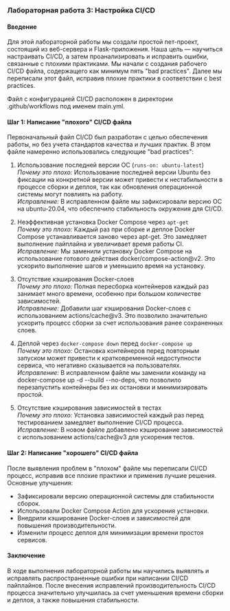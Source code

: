 ### Лабораторная работа 3: Настройка CI/CD

#### Введение

Для этой лабораторной работы мы создали простой пет-проект, состоящий из веб-сервера и Flask-приложения. Наша цель — научиться настраивать CI/CD, а затем проанализировать и исправить ошибки, связанные с плохими практиками. Мы начали с создания рабочего CI/CD файла, содержащего как минимум пять "bad practices". Далее мы переписали этот файл, исправив плохие практики в соответствии с best practices. 

Файл с конфигурацией CI/CD расположен в директории .github/workflows под именем main.yml.

#### Шаг 1: Написание "плохого" CI/CD файла

Первоначальный файл CI/CD был разработан с целью обеспечения работы, но без учета стандартов качества и лучших практик. В этом файле намеренно использовались следующие "bad practices":

1. Использование последней версии ОС (`runs-on: ubuntu-latest`)  
   _Почему это плохо:_ Использование последней версии Ubuntu без фиксации на конкретной версии может привести к нестабильности в процессе сборки и деплоя, так как обновления операционной системы могут повлиять на работу.  
   _Исправление:_ В исправленном файле мы зафиксировали версию ОС на ubuntu-20.04, что обеспечило стабильность окружения для CI/CD.

2. Неэффективная установка Docker Compose через `apt-get`  
   _Почему это плохо:_ Каждый раз при сборке и деплое Docker Compose устанавливается заново через apt-get. Это замедляет выполнение пайплайна и увеличивает время работы CI.  
   _Исправление:_ Мы заменили установку Docker Compose на использование готового действия docker/compose-action@v2. Это ускорило выполнение шагов и уменьшило время на установку.

3. Отсутствие кэширования Docker-слоев  
   _Почему это плохо:_ Полная пересборка контейнеров каждый раз занимает много времени, особенно при большом количестве зависимостей.  
   _Исправление:_ Добавили шаг кэширования Docker-слоев с использованием actions/cache@v3. Это позволило значительно ускорить процесс сборки за счет использования ранее сохраненных слоев.

4. Деплой через `docker-compose down` перед `docker-compose up`  
   _Почему это плохо:_ Остановка контейнеров перед повторным запуском может привести к кратковременной недоступности сервиса, что негативно сказывается на пользователях.  
   _Исправление:_ В исправленном файле мы заменили команду на docker-compose up -d --build --no-deps, что позволило перезапустить контейнеры без их остановки и минимизировать простой.

5. Отсутствие кэширования зависимостей в тестах  
   _Почему это плохо:_ Установка зависимостей каждый раз перед тестированием замедляет выполнение CI/CD процесса.  
   _Исправление:_ В новом файле добавлено кэширование зависимостей с использованием actions/cache@v3 для ускорения тестов.

#### Шаг 2: Написание "хорошего" CI/CD файла

После выявления проблем в "плохом" файле мы переписали CI/CD процесс, исправив все плохие практики и применив лучшие решения. Основные улучшения:

- Зафиксировали версию операционной системы для стабильности сборок.
- Использовали Docker Compose Action для ускорения установки.
- Внедрили кэширование Docker-слоев и зависимостей для повышения производительности.
- Изменили процесс деплоя для минимизации времени простоя сервисов.

#### Заключение

В ходе выполнения лабораторной работы мы научились выявлять и исправлять распространенные ошибки при написании CI/CD пайплайнов. После внесения исправлений производительность CI/CD процесса значительно улучшилась за счет уменьшения времени сборки и деплоя, а также повышения стабильности.
